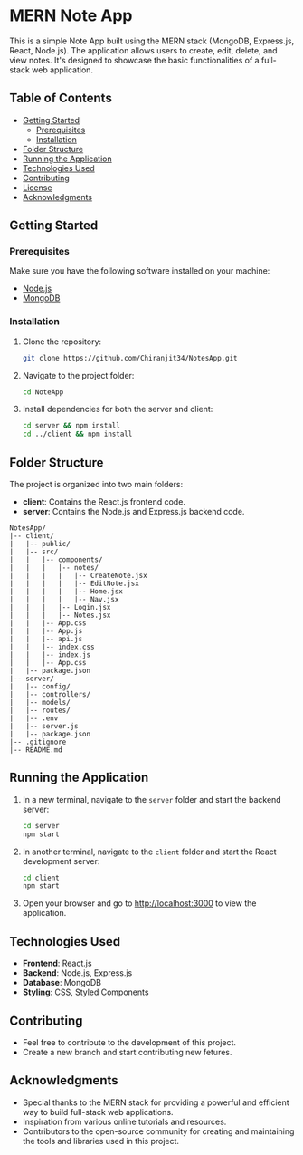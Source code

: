# MERN Note App

This is a simple Note App built using the MERN stack (MongoDB, Express.js, React, Node.js). The application allows users to create, edit, delete, and view notes. It's designed to showcase the basic functionalities of a full-stack web application.

## Table of Contents

- [Getting Started](#getting-started)
  - [Prerequisites](#prerequisites)
  - [Installation](#installation)
- [Folder Structure](#folder-structure)
- [Running the Application](#running-the-application)
- [Technologies Used](#technologies-used)
- [Contributing](#contributing)
- [License](#license)
- [Acknowledgments](#acknowledgments)

## Getting Started

### Prerequisites

Make sure you have the following software installed on your machine:

- [Node.js](https://nodejs.org/)
- [MongoDB](https://www.mongodb.com/try/download/community)

### Installation

1. Clone the repository:

   ```bash
   git clone https://github.com/Chiranjit34/NotesApp.git
   ```

2. Navigate to the project folder:

   ```bash
   cd NoteApp
   ```

3. Install dependencies for both the server and client:

   ```bash
   cd server && npm install
   cd ../client && npm install
   ```

## Folder Structure

The project is organized into two main folders:

- **client**: Contains the React.js frontend code.
- **server**: Contains the Node.js and Express.js backend code.

```
NotesApp/
|-- client/
|   |-- public/
|   |-- src/
|   |   |-- components/
|   |   |   |-- notes/
|   |   |   |   |-- CreateNote.jsx
|   |   |   |   |-- EditNote.jsx
|   |   |   |   |-- Home.jsx
|   |   |   |   |-- Nav.jsx
|   |   |   |-- Login.jsx
|   |   |   |-- Notes.jsx
|   |   |-- App.css
|   |   |-- App.js
|   |   |-- api.js
|   |   |-- index.css
|   |   |-- index.js
|   |   |-- App.css
|   |-- package.json
|-- server/
|   |-- config/
|   |-- controllers/
|   |-- models/
|   |-- routes/
|   |-- .env
|   |-- server.js
|   |-- package.json
|-- .gitignore
|-- README.md
```

## Running the Application

1. In a new terminal, navigate to the `server` folder and start the backend server:

   ```bash
   cd server
   npm start
   ```

2. In another terminal, navigate to the `client` folder and start the React development server:

   ```bash
   cd client
   npm start
   ```

4. Open your browser and go to [http://localhost:3000](http://localhost:3000) to view the application.

## Technologies Used

- **Frontend**: React.js
- **Backend**: Node.js, Express.js
- **Database**: MongoDB
- **Styling**: CSS, Styled Components

## Contributing

- Feel free to contribute to the development of this project.
- Create a new branch and start contributing new fetures.

## Acknowledgments

- Special thanks to the MERN stack for providing a powerful and efficient way to build full-stack web applications.
- Inspiration from various online tutorials and resources.
- Contributors to the open-source community for creating and maintaining the tools and libraries used in this project.

